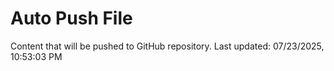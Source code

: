 # Auto Push File

Content that will be pushed to GitHub repository.
Last updated: 07/23/2025, 10:53:03 PM